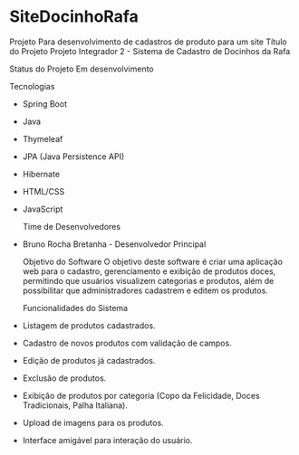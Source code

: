 # SiteDocinhoRafa
Projeto Para desenvolvimento de cadastros de produto para um site
Título do Projeto
Projeto Integrador 2 - Sistema de Cadastro de Docinhos da Rafa 

 Status do Projeto
Em desenvolvimento

  Tecnologias
- Spring Boot
- Java
- Thymeleaf
- JPA (Java Persistence API)
- Hibernate
- HTML/CSS
- JavaScript

  Time de Desenvolvedores
- Bruno Rocha Bretanha - Desenvolvedor Principal

  Objetivo do Software
O objetivo deste software é criar uma aplicação web para o cadastro, gerenciamento e exibição de produtos doces, permitindo que usuários visualizem categorias e produtos, além de possibilitar que administradores cadastrem e editem os produtos.

  Funcionalidades do Sistema
- Listagem de produtos cadastrados.
- Cadastro de novos produtos com validação de campos.
- Edição de produtos já cadastrados.
- Exclusão de produtos.
- Exibição de produtos por categoria (Copo da Felicidade, Doces Tradicionais, Palha Italiana).
- Upload de imagens para os produtos.
- Interface amigável para interação do usuário.
